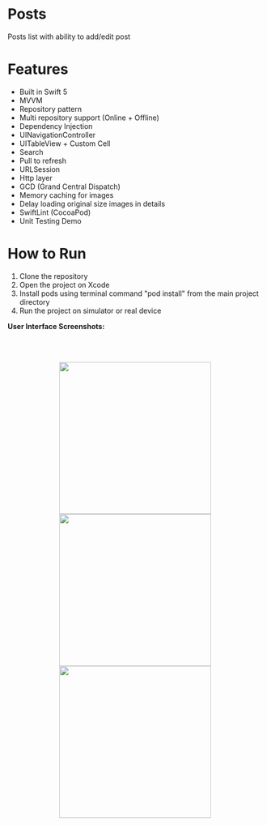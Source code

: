 # Posts
Posts list with ability to add/edit post

# Features
* Built in Swift 5
* MVVM
* Repository pattern
* Multi repository support (Online + Offline)
* Dependency Injection
* UINavigationController
* UITableView + Custom Cell
* Search
* Pull to refresh
* URLSession
* Http layer
* GCD (Grand Central Dispatch)
* Memory caching for images
* Delay loading original size images in details
* SwiftLint (CocoaPod)
* Unit Testing Demo

# How to Run
1. Clone the repository
2. Open the project on Xcode
3. Install pods using terminal command "pod install" from the main project directory
4. Run the project on simulator or real device

**User Interface Screenshots:**

<br/>
<br/>
<p align="center">
  <img src="https://github.com/ahmedabdelkarim/Posts-iOS/assets/8017394/e2e1c03d-47de-4bca-9216-d1f5bb214f14" width="300">
  <img src="![post_details](https://github.com/ahmedabdelkarim/Posts-iOS/assets/8017394/51a1237b-95de-496c-bc63-e6abd1ea7ee0)
" width="300">
  <img src="![add_edit_post](https://github.com/ahmedabdelkarim/Posts-iOS/assets/8017394/96c5c74c-53b0-43e4-8681-76a14a7e0ea3)
" width="300">
</p>
